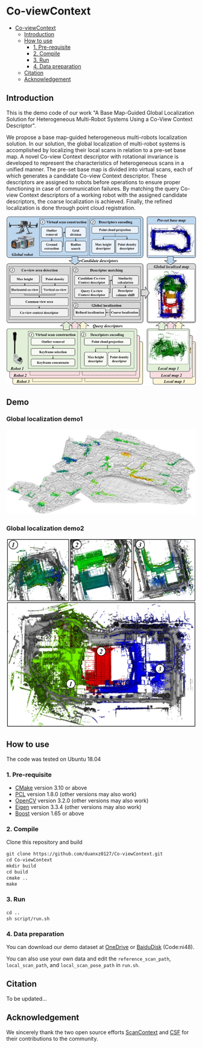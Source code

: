 # Co-viewContext
- [Co-viewContext](#Co-viewContext)
  - [Introduction](#Introduction)
  - [How to use](#how-to-use)
    - [1. Pre-requisite](#1-pre-requisite)
    - [2. Compile](#2-compile)
    - [3. Run](#3-Run)
    - [4. Data preparation](#4-data-preparation)
  - [Citation](#Citation)
  - [Acknowledgement](#Acknowledgement)
 
## Introduction
This is the demo code of our work "A Base Map-Guided Global Localization Solution for Heterogeneous Multi-Robot Systems Using a Co-View Context Descriptor".

We propose a base map-guided heterogeneous multi-robots localization solution. In our solution, the global localization of multi-robot systems is accomplished by localizing their local scans in relation to a pre-set base map. A novel Co-view Context descriptor with rotational invariance is developed to represent the characteristics of heterogeneous scans in a unified manner. The pre-set base map is divided into virtual scans, each of which generates a candidate Co-view Context descriptor. These descriptors are assigned to robots before operations to ensure proper functioning in case of communication failures. By matching the query Co-view Context descriptors of a working robot with the assigned candidate descriptors, the coarse localization is achieved. Finally, the refined localization is done through point cloud registration. 

![Workflow Chart](./images/workflow.jpg)

## Demo
### Global localization demo1
![demo1](./images/demo1.jpg)
### Global localization demo2
![demo2](./images/demo2.JPG)

## How to use
The code was tested on Ubuntu 18.04
### 1. Pre-requisite
   * [CMake](https://cmake.org/) version 3.10 or above
   * [PCL](https://github.com/PointCloudLibrary/pcl) version 1.8.0 (other versions may also work)
   * [OpenCV](https://opencv.org/) version 3.2.0 (other versions may also work)
   * [Eigen](http://eigen.tuxfamily.org/index.php?title=Main_Page) version 3.3.4 (other versions may also work)
   * [Boost](https://github.com/boostorg/boost) version 1.65 or above
### 2. Compile
Clone this repository and build

```
git clone https://github.com/duanxz0127/Co-viewContext.git
cd Co-viewContext
mkdir build
cd build
cmake ..
make
```

### 3. Run
```
cd ..
sh script/run.sh
```

### 4. Data preparation
You can download our demo dataset at [OneDrive](https://1drv.ms/f/c/fd72da3394f988c8/EmFoo9v1OaBOmsQ2J0aYp1QB0E13C_M5fgOZOPJR7K3hrQ?e=TjTcux) or [BaiduDisk](https://pan.baidu.com/s/1MNGH3aqgT6YaHQ5Xb5jU_Q?pwd=ni48) (Code:ni48).

You can also use your own data and edit the ``reference_scan_path``, ``local_scan_path``, and ``local_scan_pose_path`` in ``run.sh``.


## Citation
To be updated...

## Acknowledgement
We sincerely thank the two open source efforts [ScanContext](https://github.com/gisbi-kim/scancontext_tro?tab=readme-ov-file) and [CSF](https://github.com/jianboqi/CSF) for their contributions to the community.

